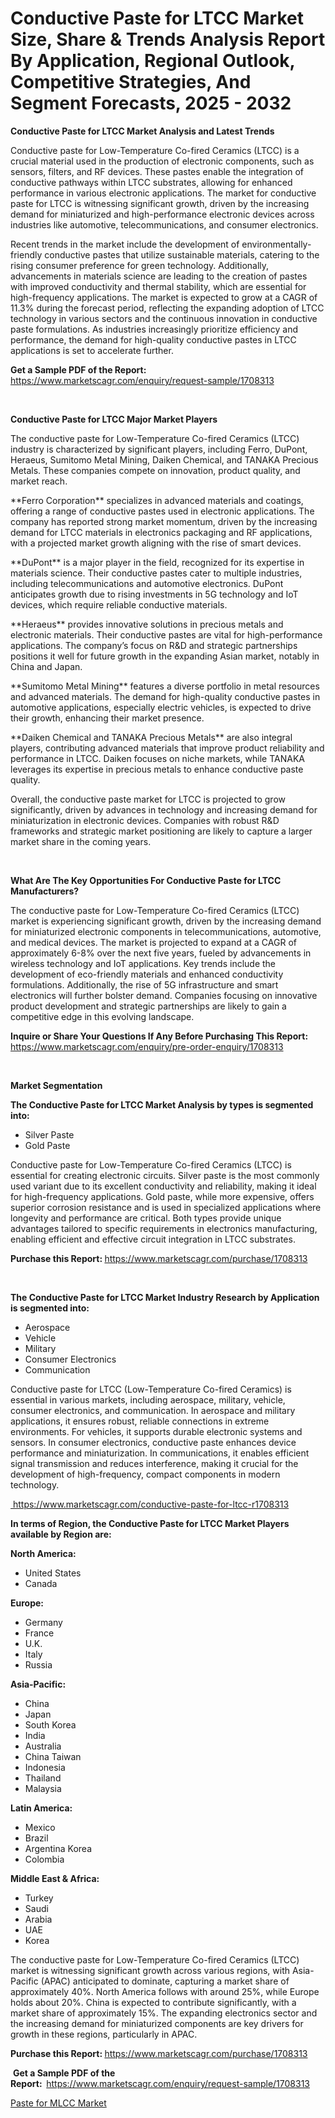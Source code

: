 <p><h1>Conductive Paste for LTCC Market Size, Share & Trends Analysis Report By Application, Regional Outlook, Competitive Strategies, And Segment Forecasts, 2025 - 2032</h1></p><p><strong>Conductive Paste for LTCC Market Analysis and Latest Trends</strong></p>
<p><p>Conductive paste for Low-Temperature Co-fired Ceramics (LTCC) is a crucial material used in the production of electronic components, such as sensors, filters, and RF devices. These pastes enable the integration of conductive pathways within LTCC substrates, allowing for enhanced performance in various electronic applications. The market for conductive paste for LTCC is witnessing significant growth, driven by the increasing demand for miniaturized and high-performance electronic devices across industries like automotive, telecommunications, and consumer electronics.</p><p>Recent trends in the market include the development of environmentally-friendly conductive pastes that utilize sustainable materials, catering to the rising consumer preference for green technology. Additionally, advancements in materials science are leading to the creation of pastes with improved conductivity and thermal stability, which are essential for high-frequency applications. The market is expected to grow at a CAGR of 11.3% during the forecast period, reflecting the expanding adoption of LTCC technology in various sectors and the continuous innovation in conductive paste formulations. As industries increasingly prioritize efficiency and performance, the demand for high-quality conductive pastes in LTCC applications is set to accelerate further.</p></p>
<p><strong>Get a Sample PDF of the Report:&nbsp;</strong> <a href="https://www.marketscagr.com/enquiry/request-sample/1708313?utm_campaign=1126&utm_medium=2&utm_source=Github&utm_content=ia&utm_term=25032025&utm_id=conductive-paste-for-ltcc">https://www.marketscagr.com/enquiry/request-sample/1708313</a></p>
<p>&nbsp;</p>
<p><strong>Conductive Paste for LTCC Major Market Players</strong></p>
<p><p>The conductive paste for Low-Temperature Co-fired Ceramics (LTCC) industry is characterized by significant players, including Ferro, DuPont, Heraeus, Sumitomo Metal Mining, Daiken Chemical, and TANAKA Precious Metals. These companies compete on innovation, product quality, and market reach.</p><p>**Ferro Corporation** specializes in advanced materials and coatings, offering a range of conductive pastes used in electronic applications. The company has reported strong market momentum, driven by the increasing demand for LTCC materials in electronics packaging and RF applications, with a projected market growth aligning with the rise of smart devices.</p><p>**DuPont** is a major player in the field, recognized for its expertise in materials science. Their conductive pastes cater to multiple industries, including telecommunications and automotive electronics. DuPont anticipates growth due to rising investments in 5G technology and IoT devices, which require reliable conductive materials.</p><p>**Heraeus** provides innovative solutions in precious metals and electronic materials. Their conductive pastes are vital for high-performance applications. The company’s focus on R&D and strategic partnerships positions it well for future growth in the expanding Asian market, notably in China and Japan.</p><p>**Sumitomo Metal Mining** features a diverse portfolio in metal resources and advanced materials. The demand for high-quality conductive pastes in automotive applications, especially electric vehicles, is expected to drive their growth, enhancing their market presence.</p><p>**Daiken Chemical and TANAKA Precious Metals** are also integral players, contributing advanced materials that improve product reliability and performance in LTCC. Daiken focuses on niche markets, while TANAKA leverages its expertise in precious metals to enhance conductive paste quality.</p><p>Overall, the conductive paste market for LTCC is projected to grow significantly, driven by advances in technology and increasing demand for miniaturization in electronic devices. Companies with robust R&D frameworks and strategic market positioning are likely to capture a larger market share in the coming years.</p></p>
<p>&nbsp;</p>
<p><strong>What Are The Key Opportunities For Conductive Paste for LTCC Manufacturers?</strong></p>
<p><p>The conductive paste for Low-Temperature Co-fired Ceramics (LTCC) market is experiencing significant growth, driven by the increasing demand for miniaturized electronic components in telecommunications, automotive, and medical devices. The market is projected to expand at a CAGR of approximately 6-8% over the next five years, fueled by advancements in wireless technology and IoT applications. Key trends include the development of eco-friendly materials and enhanced conductivity formulations. Additionally, the rise of 5G infrastructure and smart electronics will further bolster demand. Companies focusing on innovative product development and strategic partnerships are likely to gain a competitive edge in this evolving landscape.</p></p>
<p><strong>Inquire or Share Your Questions If Any Before Purchasing This Report:</strong> <a href="https://www.marketscagr.com/enquiry/pre-order-enquiry/1708313?utm_campaign=1126&utm_medium=2&utm_source=Github&utm_content=ia&utm_term=25032025&utm_id=conductive-paste-for-ltcc">https://www.marketscagr.com/enquiry/pre-order-enquiry/1708313</a></p>
<p>&nbsp;</p>
<p><strong>Market Segmentation</strong></p>
<p><strong>The Conductive Paste for LTCC Market Analysis by types is segmented into:</strong></p>
<p><ul><li>Silver Paste</li><li>Gold Paste</li></ul></p>
<p><p>Conductive paste for Low-Temperature Co-fired Ceramics (LTCC) is essential for creating electronic circuits. Silver paste is the most commonly used variant due to its excellent conductivity and reliability, making it ideal for high-frequency applications. Gold paste, while more expensive, offers superior corrosion resistance and is used in specialized applications where longevity and performance are critical. Both types provide unique advantages tailored to specific requirements in electronics manufacturing, enabling efficient and effective circuit integration in LTCC substrates.</p></p>
<p><strong>Purchase this Report:&nbsp;</strong><a href="https://www.marketscagr.com/purchase/1708313?utm_campaign=1126&utm_medium=2&utm_source=Github&utm_content=ia&utm_term=25032025&utm_id=conductive-paste-for-ltcc">https://www.marketscagr.com/purchase/1708313</a></p>
<p>&nbsp;</p>
<p><strong>The Conductive Paste for LTCC Market Industry Research by Application is segmented into:</strong></p>
<p><ul><li>Aerospace</li><li>Vehicle</li><li>Military</li><li>Consumer Electronics</li><li>Communication</li></ul></p>
<p><p>Conductive paste for LTCC (Low-Temperature Co-fired Ceramics) is essential in various markets, including aerospace, military, vehicle, consumer electronics, and communication. In aerospace and military applications, it ensures robust, reliable connections in extreme environments. For vehicles, it supports durable electronic systems and sensors. In consumer electronics, conductive paste enhances device performance and miniaturization. In communications, it enables efficient signal transmission and reduces interference, making it crucial for the development of high-frequency, compact components in modern technology.</p></p>
<p><a href="https://www.marketscagr.com/conductive-paste-for-ltcc-r1708313?utm_campaign=1126&utm_medium=2&utm_source=Github&utm_content=ia&utm_term=25032025&utm_id=conductive-paste-for-ltcc">&nbsp;https://www.marketscagr.com/conductive-paste-for-ltcc-r1708313</a></p>
<p><strong>In terms of Region, the Conductive Paste for LTCC Market Players available by Region are:</strong></p>
<p>
    <p> <strong> North America: </strong>
        <ul>
            <li>United States</li>
            <li>Canada</li>
        </ul>
        </p> 
    <p> <strong> Europe: </strong>
        <ul>
            <li>Germany</li>
            <li>France</li>
            <li>U.K.</li>
            <li>Italy</li>
            <li>Russia</li>
        </ul>
        </p> 
    <p> <strong> Asia-Pacific: </strong>
        <ul>
            <li>China</li>
            <li>Japan</li>
            <li>South Korea</li>
            <li>India</li>
            <li>Australia</li>
            <li>China Taiwan</li>
            <li>Indonesia</li>
            <li>Thailand</li>
            <li>Malaysia</li>
        </ul>
        </p> 
    <p> <strong> Latin America: </strong>
        <ul>
            <li>Mexico</li>
            <li>Brazil</li>
            <li>Argentina Korea</li>
            <li>Colombia</li>
        </ul>
        </p> 
    <p> <strong> Middle East & Africa: </strong>
        <ul>
            <li>Turkey</li>
            <li>Saudi</li>
            <li>Arabia</li>
            <li>UAE</li>
            <li>Korea</li>
        </ul>
    </p>
    </p>
<p><p>The conductive paste for Low-Temperature Co-fired Ceramics (LTCC) market is witnessing significant growth across various regions, with Asia-Pacific (APAC) anticipated to dominate, capturing a market share of approximately 40%. North America follows with around 25%, while Europe holds about 20%. China is expected to contribute significantly, with a market share of approximately 15%. The expanding electronics sector and the increasing demand for miniaturized components are key drivers for growth in these regions, particularly in APAC.</p></p>
<p><strong>Purchase this Report: </strong><a href="https://www.marketscagr.com/purchase/1708313?utm_campaign=1126&utm_medium=2&utm_source=Github&utm_content=ia&utm_term=25032025&utm_id=conductive-paste-for-ltcc">https://www.marketscagr.com/purchase/1708313</a></p>
<p>&nbsp;<strong>Get a Sample PDF of the Report:&nbsp;&nbsp;</strong><a href="https://www.marketscagr.com/enquiry/request-sample/1708313?utm_campaign=1126&utm_medium=2&utm_source=Github&utm_content=ia&utm_term=25032025&utm_id=conductive-paste-for-ltcc">https://www.marketscagr.com/enquiry/request-sample/1708313</a></p>
<p><strong></strong></p>
<p><p><a href="https://github.com/julyju69/Market-Research-Report-List-6/blob/main/paste-for-mlcc-market.md?utm_campaign=1126&utm_medium=2&utm_source=Github&utm_content=ia&utm_term=25032025&utm_id=conductive-paste-for-ltcc">Paste for MLCC Market</a></p></p>